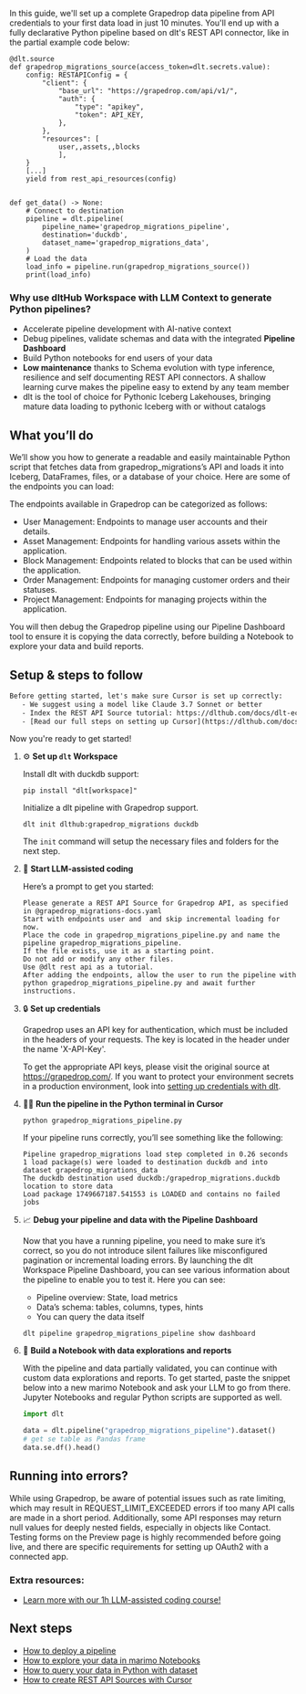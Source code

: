 In this guide, we'll set up a complete Grapedrop data pipeline from API credentials to your first data load in just 10 minutes. You'll end up with a fully declarative Python pipeline based on dlt's REST API connector, like in the partial example code below:

```python-outcome
@dlt.source
def grapedrop_migrations_source(access_token=dlt.secrets.value):
    config: RESTAPIConfig = {
        "client": {
            "base_url": "https://grapedrop.com/api/v1/",
            "auth": {
                "type": "apikey",
                "token": API_KEY,
            },
        },
        "resources": [
            user,,assets,,blocks
            ],
    }
    [...]
    yield from rest_api_resources(config)


def get_data() -> None:
    # Connect to destination
    pipeline = dlt.pipeline(
        pipeline_name='grapedrop_migrations_pipeline',
        destination='duckdb',
        dataset_name='grapedrop_migrations_data', 
    )
    # Load the data
    load_info = pipeline.run(grapedrop_migrations_source())
    print(load_info) 
```

### Why use dltHub Workspace with LLM Context to generate Python pipelines?

- Accelerate pipeline development with AI-native context
- Debug pipelines, validate schemas and data with the integrated **Pipeline Dashboard**
- Build Python notebooks for end users of your data
- **Low maintenance** thanks to Schema evolution with type inference, resilience and self documenting REST API connectors. A shallow learning curve makes the pipeline easy to extend by any team member
- dlt is the tool of choice for Pythonic Iceberg Lakehouses, bringing mature data loading to pythonic Iceberg with or without catalogs

## What you’ll do

We’ll show you how to generate a readable and easily maintainable Python script that fetches data from grapedrop_migrations’s API and loads it into Iceberg, DataFrames, files, or a database of your choice. Here are some of the endpoints you can load:

The endpoints available in Grapedrop can be categorized as follows:
- User Management: Endpoints to manage user accounts and their details.
- Asset Management: Endpoints for handling various assets within the application.
- Block Management: Endpoints related to blocks that can be used within the application.
- Order Management: Endpoints for managing customer orders and their statuses.
- Project Management: Endpoints for managing projects within the application.

You will then debug the Grapedrop pipeline using our Pipeline Dashboard tool to ensure it is copying the data correctly, before building a Notebook to explore your data and build reports.

## Setup & steps to follow

```default
Before getting started, let's make sure Cursor is set up correctly:
   - We suggest using a model like Claude 3.7 Sonnet or better
   - Index the REST API Source tutorial: https://dlthub.com/docs/dlt-ecosystem/verified-sources/rest_api/ and add it to context as **@dlt rest api**
   - [Read our full steps on setting up Cursor](https://dlthub.com/docs/dlt-ecosystem/llm-tooling/cursor-restapi#23-configuring-cursor-with-documentation)
```

Now you're ready to get started!

1. ⚙️ **Set up `dlt` Workspace**
    
    Install dlt with duckdb support:
    ```shell
    pip install "dlt[workspace]"
    ```

    Initialize a dlt pipeline with Grapedrop support.
    ```shell
    dlt init dlthub:grapedrop_migrations duckdb
    ```

    The `init` command will setup the necessary files and folders for the next step.
    
2. 🤠 **Start LLM-assisted coding**
    
    Here’s a prompt to get you started:
    
    ```prompt
    Please generate a REST API Source for Grapedrop API, as specified in @grapedrop_migrations-docs.yaml 
    Start with endpoints user and  and skip incremental loading for now. 
    Place the code in grapedrop_migrations_pipeline.py and name the pipeline grapedrop_migrations_pipeline. 
    If the file exists, use it as a starting point. 
    Do not add or modify any other files. 
    Use @dlt rest api as a tutorial. 
    After adding the endpoints, allow the user to run the pipeline with python grapedrop_migrations_pipeline.py and await further instructions.
    ```

    
3. 🔒 **Set up credentials** 
    
    Grapedrop uses an API key for authentication, which must be included in the headers of your requests. The key is located in the header under the name 'X-API-Key'.
    
    To get the appropriate API keys, please visit the original source at https://grapedrop.com/.
    If you want to protect your environment secrets in a production environment, look into [setting up credentials with dlt](https://dlthub.com/docs/walkthroughs/add_credentials).
    
4. 🏃‍♀️ **Run the pipeline in the Python terminal in Cursor**
    
    ```shell
    python grapedrop_migrations_pipeline.py
    ```
    
    If your pipeline runs correctly, you’ll see something like the following:
    
    ```shell
    Pipeline grapedrop_migrations load step completed in 0.26 seconds
    1 load package(s) were loaded to destination duckdb and into dataset grapedrop_migrations_data
    The duckdb destination used duckdb:/grapedrop_migrations.duckdb location to store data
    Load package 1749667187.541553 is LOADED and contains no failed jobs
    ```
    
5. 📈 **Debug your pipeline and data with the Pipeline Dashboard**

    Now that you have a running pipeline, you need to make sure it’s correct, so you do not introduce silent failures like misconfigured pagination or incremental loading errors. By launching the dlt Workspace Pipeline Dashboard, you can see various information about the pipeline to enable you to test it. Here you can see:
    - Pipeline overview: State, load metrics
    - Data’s schema: tables, columns, types, hints
    - You can query the data itself
    
    ```shell
    dlt pipeline grapedrop_migrations_pipeline show dashboard
    ```
    
6. 🐍 **Build a Notebook with data explorations and reports**

    With the pipeline and data partially validated, you can continue with custom data explorations and reports. To get started, paste the snippet below into a new marimo Notebook and ask your LLM to go from there. Jupyter Notebooks and regular Python scripts are supported as well.

    
    ```python
    import dlt

   data = dlt.pipeline("grapedrop_migrations_pipeline").dataset()
   # get se table as Pandas frame
   data.se.df().head()
    ```

## Running into errors?

While using Grapedrop, be aware of potential issues such as rate limiting, which may result in REQUEST_LIMIT_EXCEEDED errors if too many API calls are made in a short period. Additionally, some API responses may return null values for deeply nested fields, especially in objects like Contact. Testing forms on the Preview page is highly recommended before going live, and there are specific requirements for setting up OAuth2 with a connected app.

### Extra resources:

- [Learn more with our 1h LLM-assisted coding course!](https://www.youtube.com/watch?v=GGid70rnJuM)

## Next steps

- [How to deploy a pipeline](https://dlthub.com/docs/walkthroughs/deploy-a-pipeline)
- [How to explore your data in marimo Notebooks](https://dlthub.com/docs/general-usage/dataset-access/marimo)
- [How to query your data in Python with dataset](https://dlthub.com/docs/general-usage/dataset-access/dataset)
- [How to create REST API Sources with Cursor](https://dlthub.com/docs/dlt-ecosystem/llm-tooling/cursor-restapi)
